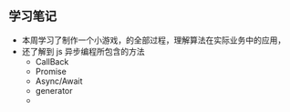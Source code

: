 ## 学习笔记

- 本周学习了制作一个小游戏，的全部过程，理解算法在实际业务中的应用，
- 还了解到 js 异步编程所包含的方法
  - CallBack
  - Promise
  - Async/Await
  - generator
  - 
